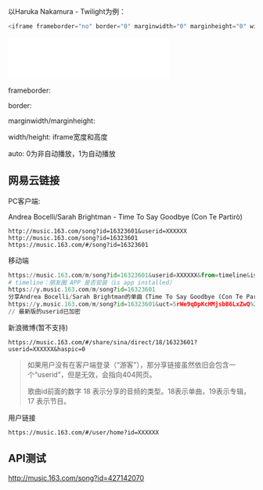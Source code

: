 以Haruka Nakamura - Twilight为例：
```js
<iframe frameborder="no" border="0" marginwidth="0" marginheight="0" width=330 height=86 src="//music.163.com/outchain/player?type=2&id=22701029&auto=0&height=66"></iframe>
```

<iframe frameborder="no" border="0" marginwidth="0" marginheight="0" width=330 height=86 src="//music.163.com/outchain/player?type=2&id=22701029&auto=0&height=66"></iframe>

 frameborder:

border:

marginwidth/marginheight:

width/height: iframe宽度和高度

auto: 0为非自动播放，1为自动播放

## 网易云链接

PC客户端: 

Andrea Bocelli/Sarah Brightman - Time To Say Goodbye (Con Te Partirò)

```
http://music.163.com/song?id=16323601&userid=XXXXXX
http://music.163.com/song?id=16323601
https://music.163.com/#/song?id=16323601
```

移动端

```python
https://music.163.com/m/song?id=16323601&userid=XXXXXX&from=timeline&isappinstalled=0
# timeline：朋友圈 APP 是否安装（is app installed）
https://y.music.163.com/m/song?id=16323601
分享Andrea Bocelli/Sarah Brightman的单曲《Time To Say Goodbye (Con Te Partirò)》: https://y.music.163.com/m/song/16323601/?userid=XXXXXX&app_version=7.3.28 (来自@网易云音乐)
https://y.music.163.com/m/song?id=16323601&uct=5rWe9qDpKcHMjsbB6LxZwQ%253D%253D&app_version=8.2.31&sc=wm
// 最新版的userid已加密
```

新浪微博(暂不支持)

```
https://music.163.com/#/share/sina/direct/18/16323601?userid=XXXXXX&haspic=0
```

> 如果用户没有在客户端登录（“游客”），那分享链接虽然依旧会包含一个“userid”，但是无效，会指向404网页。
>
> 歌曲id前面的数字 18 表示分享的音频的类型。18表示单曲，19表示专辑，17 表示节目。

用户链接

```
https://music.163.com/#/user/home?id=XXXXXX
```

## API测试

http://music.163.com/song?id=427142070